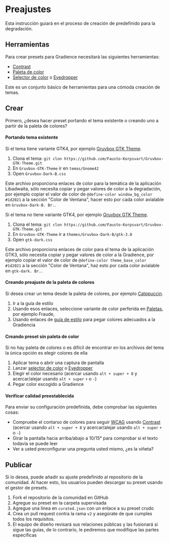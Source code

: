 # Preajustes

Esta instrucción guiará en el proceso de creación de predefinido para la degradación.

## Herramientas

Para crear presets para Gradience necesitará las siguientes herramientas:

- [Contrast](https://flathub.org/apps/details/org.gnome.design.Contrast)
- [Paleta de color](https://flathub.org/apps/details/org.gnome.design.Palette)
- [Selector de color](https://extensions.gnome.org/extension/3396/color-picker) o [Eyedropper](https://github.com/FineFindus/eyedropper)

Este es un conjunto básico de herramientas para una cómoda creación de temas.

## Crear

Primero, ¿desea hacer preset portando el tema existente o creando uno a partir de la paleta de colores?

#### Portando tema existente

Si el tema tiene variante GTK4, por ejemplo [Gruvbox GTK Theme](https://github.com/Fausto-Korpsvart/Gruvbox-GTK-Theme).

1. Clona el tema: `git clon https://github.com/Fausto-Korpsvart/Gruvbox-GTK-Theme.git`
2. En `Gruvbox-GTK-Theme` ir en `temas/Gnome42`
3. Open `Gruvbox-Dark-B.css`

Este archivo proporciona enlaces de color para la temática de la aplicación Libadwaita, sólo necesita copiar y pegar valores de color a la degradación, por ejemplo copiar el valor de color de `@define-color window_bg_color #1d2021` a la sección "Color de Ventana", hacer esto por cada color avialable en `Gruvbox-Dark-B. Br.`.

Si el tema no tiene variante GTK4, por ejemplo [Gruvbox GTK Theme](https://github.com/Fausto-Korpsvart/Gruvbox-GTK-Theme).

1. Clona el tema: `git clon https://github.com/Fausto-Korpsvart/Gruvbox-GTK-Theme.git`
2. En `Gruvbox-GTK-Theme` ir a `themes/Gruvbox-Dark-B/gtk-3.0`
3. Open `gtk-dark.css`

Este archivo proporciona enlaces de color para el tema de la aplicación GTK3, sólo necesita copiar y pegar valores de color a la Gradience, por ejemplo copiar el valor de color de `@define-color theme_base_color #1d2021` a la sección "Color de Ventana", haz esto por cada color avialable en `gtk-dark. Br.`.

#### Creando preajuste de la paleta de colores

Si desea crear un tema desde la paleta de colores, por ejemplo [Catppuccin](https://github.com/catppuccin/catppuccin).

1. Ir a la guía de estilo [](https://github.com/catppuccin/catppuccin/blob/main/docs/style-guide.md)
2. Usando esos enlaces, seleccione variante de color perferida en [Paletas](https://github.com/catppuccin/catppuccin#-palettes), por ejemplo Fraude,
3. Usando enlaces de [guía de estilo](https://github.com/catppuccin/catppuccin/blob/main/docs/style-guide.md) para pegar colores adecuados a la Gradiencia

#### Creando preset sin paleta de color

Si no hay paleta de colores o es difícil de encontrar en los archivos del tema la única opción es elegir colores de ella

1. Aplicar tema o abrir una captura de pantalla
2. Lanzar [selector de color](https://extensions.gnome.org/extension/3396/color-picker) o [Eyedropper](https://github.com/FineFindus/eyedropper)
3. Elegir el color necesario (acercar usando `alt + super + 8` y acercar/alejar usando `alt + super` `+` o `-`)
4. Pegar color escogido a Gradience

#### Verificar calidad preestablecida

Para enviar su configuración predefinida, debe comprobar las siguientes cosas:

- Compruebe el contarso de colores para seguir [WCAG](https://www.w3.org/WAI/standards-guidelines/wcag) usando [Contrast](https://flathub.org/apps/details/org.gnome.design.Contrast) (acercar usando `alt + super + 8` y acercar/alejar usando `alt + super` `+` o `-`)
- Girar la pantalla hacia arriba/abajo a 10/15° para comprobar si el texto todavía se puede leer
- Ver a usted preconfigurar una pregunta usted mismo, ¿es la viñeta?

## Publicar

Si lo desea, puede añadir su ajuste predefinido al repositorio de la comunidad. Al hacer esto, los usuarios pueden descargar su preset usando el gestor de presets.

1. Fork el repositorio de la comunidad en GitHub
2. Agregue su preset en la carpeta supervisada
3. Agregue una línea en `curated.json` con un enlace a su preset crudo
4. Crea un pull request contra la rama `v2` y asegúrate de que cumples todos los requisitos.
5. El equipo de diseño revisará sus relaciones públicas y las fusionará si sigue las guías, de lo contrario, le pediremos que modifique las partes específicas
